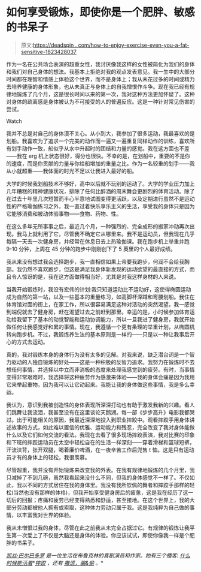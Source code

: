 # 如何享受锻炼，即使你是一个肥胖、敏感的书呆子

> 原文:[https://deadspin . com/how-to-enjoy-exercise-even-you-a-fat-sensitive-1823428037](https://deadspin.com/how-to-enjoy-exercising-even-if-youre-a-fat-sensitive-1823428037)

作为一名在公共场合表演的超重女性，我讨厌像我这样的女性被简化为我们的身体和我们对自己身体的想法。我基本上拒绝对我的观点发表意见。我一生中的大部分时间都在理智和情感上体验这个世界，而不是身体上；我从未花过多的时间或精力去培养健康的身体形象，也从未真正与身体上的自我憎恨作斗争。现在我已经有规律地锻炼了几个月，这是很长时间以来的第一次，我对这种方法更加怀疑了。这种对身体的疏离感是身体被认为不可接受的人的普遍反应。这是一种针对常见伤害的尝试。

Watch

我并不总是对自己的身体漠不关心。从小到大，我参加了很多运动，我最喜欢的是划船。我喜欢为了追求一个完美的动作而一遍又一遍重复同样动作的训练，喜欢所有划手动作一致，船似乎从水中升起时的团结和力量的感觉。我在这方面也不差——我在 erg 机上状态很好，得分也很快。不幸的是，在划船中，重要的不是你的速度，而是你贡献的力量与你给船增加的重量之比。作为一名较重的划手——我从小就超重——我体面的时光不足以让我进入最好的船。

大学的时候我划船技术不够好，高中以后就不玩别的运动了。大学的学业压力加上几年糟糕的精神健康状况，排除了任何比醉酒的周末舞会更剧烈的体育活动。除了在过去十年里几次短暂而半心半意地试图变得更活跃，以及定期进行虽然不是运动性的严格瑜伽练习之外，我一直过着快乐享乐主义的生活，享受我的身体只是因为它能够消费和被动体验事物——食物、药物、性。

在这么多年无所事事之后，最近几个月，一种强烈的、完全成形的搬家冲动再次出现。我马上就利用了它，尽管我不确定它从哪里来。我不是运动员，但我现在几乎每隔一天去一次健身房，并经常在休息日去上热瑜伽课。我在跑步机上举重并跑 9-10 分钟，上周在 45 分钟的跑步中刚刚创下了 5 英里的个人最好成绩。

我从来没有想过我会选择跑步，我一直相信如果上帝要我跑步，何润不会给我胸部。我仍然不喜欢跑步，但这是满足我身体新发现的运动欲望的最直接的方式，而且令人惊讶的是，我在这方面做得相当好，尤其是对我这样身材的人来说。

当我开始锻炼时，我没有宏伟的计划:我只知道运动比不运动好，这使得椭圆运动成为自然的第一站，以及一些基本的重量练习，如高脚杯深蹲和弯腰划船。我住在体育馆对面的街上，在家工作，所以很容易满足这种对活动的突然渴望。我一感觉到端倪就去了健身房，赶在渴望过去之前赶到那里。幸运的是，小时候参加体育运动给我留下了基本的动觉智能和运动协调能力，所以一旦我进了健身房，我就开始做任何让我感觉好和累的事情。现在，我遵循一个更有条理的举重计划，从椭圆机转向跑步机。不过，我锻炼养生法的基本原则是一样的——只是以一种让我事后开心的方式去运动。

真的，我对锻炼本身的身体行为没有太多的见解。对我来说，缺乏潜台词是一个智力驱动的人独自锻炼的好处——这是一种积极的反智力追求。我努力在锻炼时不去想任何事情，并选择以中立而非消极的态度来处理我感觉到的疲劳。有时，当事情变得非常艰难时，我选择将这种疲劳作为感激来体验——我的身体会痛是因为我用它来举起重物，因为我可以让它动起来。我能让我的身体做这些事情，我是多么幸运。

我认为，意识到我被创造性的身体表现所深深打动也有助于激发我新的兴趣。看人们跳舞让我流泪，我甚至没有在这里谈论天鹅湖。每一部《步步高升》电影我都哭过。出于可能相关的原因，我最近深深地投入到职业摔跤中。观看摔跤手用身体讲述故事的方式，如此难以置信的优雅、运动能力和残忍，完全改变了我对身体能做什么以及它们如何交流的看法。我现在去看了很多现场摔跤表演，我对比赛的印象和下班的摔跤运动员在太空中轻松自在的生活一样深刻——穿着滑梯和篮球短裤，汗流浃背，张开双腿，喝着廉价啤酒，在一夜辛苦工作后兜售 t 恤。这是只有运动员才有的身体上的轻松，我很羡慕。

尽管超重，我并没有开始锻炼来改变我的外表。在我有规律地锻炼的几个月里，我只减掉了不到几磅，虽然我看起来没什么不同，但我的身体感觉不一样了。不仅如此，我以不同的方式居住在我的身体里。我没有我所钦佩的舞者和摔跤手那样的轻松(当然也没有那样的体格)，但我开始享受健身房后的疲惫，这是我在经历了这一切后的回报；疼痛和疲劳已经变得熟悉和舒适，甚至接地。在这个世界上，我的大部分劳动都被他人拥有或索取，这种体力劳动只属于我。这是我纯粹为自己做的事情，以丰富我对世界的体验。

我从未憎恨过我的身体，尽管在此之前我从未完全占据过它。有规律的锻炼让我平生第一次爱上了不仅是大脑还是身体的体验。你应该试试，即使你像我一样是个肥胖的书呆子。

[*凯丝·巴尔巴多罗*](https://twitter.com/kathbarbadoro) *是一位生活在布鲁克林的喜剧演员和作家。她有三个播客:* [*什么时候能活着*](https://soundcloud.com/whatatimepod)*[*摔跤*](https://soundcloud.com/wrestlesplania) *，还有* [*撒谎，骗&偷*](http://www.bodytapeintl.com/lie-cheat-steal/) *。**